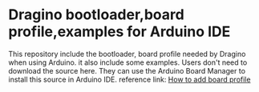 Dragino bootloader,board profile,examples for Arduino IDE
===============
This repository include the bootloader, board profile needed by Dragino when using Arduino. it also include some examples. 
Users don't need to download the source here. They can use the Arduino Board Manager to install this source in Arduino IDE. 
reference link: [How to add board profile](http://wiki.dragino.com/index.php?title=Getting_Start_with_Arduino_Yun#Configure_Board_Type_in_Arduino_IDE)
